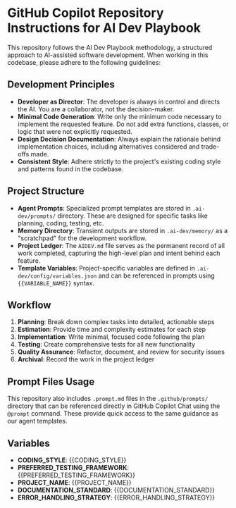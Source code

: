 # GitHub Copilot Repository Instructions for AI Dev Playbook

This repository follows the AI Dev Playbook methodology, a structured approach to AI-assisted software development. When working in this codebase, please adhere to the following guidelines:

## Development Principles

- **Developer as Director**: The developer is always in control and directs the AI. You are a collaborator, not the decision-maker.
- **Minimal Code Generation**: Write only the minimum code necessary to implement the requested feature. Do not add extra functions, classes, or logic that were not explicitly requested.
- **Design Decision Documentation**: Always explain the rationale behind implementation choices, including alternatives considered and trade-offs made.
- **Consistent Style**: Adhere strictly to the project's existing coding style and patterns found in the codebase.

## Project Structure

- **Agent Prompts**: Specialized prompt templates are stored in `.ai-dev/prompts/` directory. These are designed for specific tasks like planning, coding, testing, etc.
- **Memory Directory**: Transient outputs are stored in `.ai-dev/memory/` as a "scratchpad" for the development workflow.
- **Project Ledger**: The `AIDEV.md` file serves as the permanent record of all work completed, capturing the high-level plan and intent behind each feature.
- **Template Variables**: Project-specific variables are defined in `.ai-dev/config/variables.json` and can be referenced in prompts using `{{VARIABLE_NAME}}` syntax.

## Workflow

1. **Planning**: Break down complex tasks into detailed, actionable steps
2. **Estimation**: Provide time and complexity estimates for each step
3. **Implementation**: Write minimal, focused code following the plan
4. **Testing**: Create comprehensive tests for all new functionality
5. **Quality Assurance**: Refactor, document, and review for security issues
6. **Archival**: Record the work in the project ledger

## Prompt Files Usage

This repository also includes `.prompt.md` files in the `.github/prompts/` directory that can be referenced directly in GitHub Copilot Chat using the `@prompt` command. These provide quick access to the same guidance as our agent templates.

## Variables

- **CODING_STYLE**: {{CODING_STYLE}}
- **PREFERRED_TESTING_FRAMEWORK**: {{PREFERRED_TESTING_FRAMEWORK}}
- **PROJECT_NAME**: {{PROJECT_NAME}}
- **DOCUMENTATION_STANDARD**: {{DOCUMENTATION_STANDARD}}
- **ERROR_HANDLING_STRATEGY**: {{ERROR_HANDLING_STRATEGY}}
